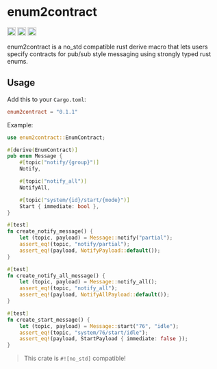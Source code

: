 # enum2contract

[<img alt="github" src="https://img.shields.io/badge/github-matthewjberger/enum2contract-8da0cb?style=for-the-badge&labelColor=555555&logo=github" height="20">](https://github.com/matthewjberger/enum2contract)
[<img alt="crates.io" src="https://img.shields.io/crates/v/enum2contract.svg?style=for-the-badge&color=fc8d62&logo=rust" height="20">](https://crates.io/crates/enum2contract)
[<img alt="docs.rs" src="https://img.shields.io/badge/docs.rs-enum2contract-66c2a5?style=for-the-badge&labelColor=555555&logo=docs.rs" height="20">](https://docs.rs/enum2contract)


enum2contract is a no_std compatible rust derive macro that lets users specify contracts for pub/sub style messaging using strongly typed rust enums.

## Usage

Add this to your `Cargo.toml`:

```toml
enum2contract = "0.1.1"
```

Example:

```rust
use enum2contract::EnumContract;

#[derive(EnumContract)]
pub enum Message {
    #[topic("notify/{group}")]
    Notify,

    #[topic("notify_all")]
    NotifyAll,

    #[topic("system/{id}/start/{mode}")]
    Start { immediate: bool },
}

#[test]
fn create_notify_message() {
    let (topic, payload) = Message::notify("partial");
    assert_eq!(topic, "notify/partial");
    assert_eq!(payload, NotifyPayload::default());
}

#[test]
fn create_notify_all_message() {
    let (topic, payload) = Message::notify_all();
    assert_eq!(topic, "notify_all");
    assert_eq!(payload, NotifyAllPayload::default());
}

#[test]
fn create_start_message() {
    let (topic, payload) = Message::start("76", "idle");
    assert_eq!(topic, "system/76/start/idle");
    assert_eq!(payload, StartPayload { immediate: false });
}
```

> This crate is `#![no_std]` compatible!
